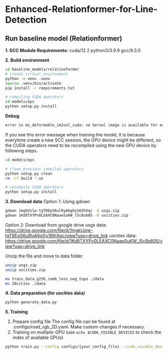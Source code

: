 # Enhanced-Relationformer-for-Line-Detection

## Run baseline model (Relationformer)
**1. SCC Module Requirements:** cuda/12.2 python3/3.9.9 gcc/9.3.0

**2. Build environment**

```sh
cd baseline_models/relatinoformer
# create virtual environment
python -m venv .venv
source .venv/bin/activate
pip install -r requirements.txt

# compiling CUDA operators
cd models/ops
python setup.py install
```
**Debug**
```sh
error in ms_deformable_im2col_cuda: no kernel image is available for execution on the device
```
If you see this error message when training the model, it is because everytime create a new SCC session, the GPU device might be different, so the CUDA operators need to be recompiled using the new GPU device by following steps.
```sh
cd models/ops

# clean previous compiled operators
python setup.py clean
rm -rf build *.so

# recompile CUDA operators
python setup.py install
```

**3. Download data**
Option 1: Using gdown
```sh
gdown 1mgkUslw-tgT8EpS6ulRyA6gGy16IhXqc -O usgs.zip
gdown 1Kd8TXYPv0LEAXC0NaaeSuKW_l5cBs605 -O uscities.zip
```
Option 2: Download from google drive
usgs data: https://drive.google.com/file/d/1mgkUslw-tgT8EpS6ulRyA6gGy16IhXqc/view?usp=drive_link
uscities data: https://drive.google.com/file/d/1Kd8TXYPv0LEAXC0NaaeSuKW_l5cBs605/view?usp=drive_link

Unzip the file and move to data folder
```sh
unzip usgs.zip
unzip uscities.zip

mv train_data_g256_comb_less_neg_topo ./data
mv 20cities ./data
```

**4. Data preparation (for uscities data)**
```sh
python generate_data.py
```

**5. Training**
1. Prepare config file
The config file can be found at .configs/road_rgb_2D.yaml. Make custom changes if necessary.
2. Training on multiple-GPU (use ```echo $CUDA_VISIBLE_DEVICES``` to check the index of available GPUs)
```sh
python train.py --config configs/{your_config_file} --cuda_visible_device 0 1
```